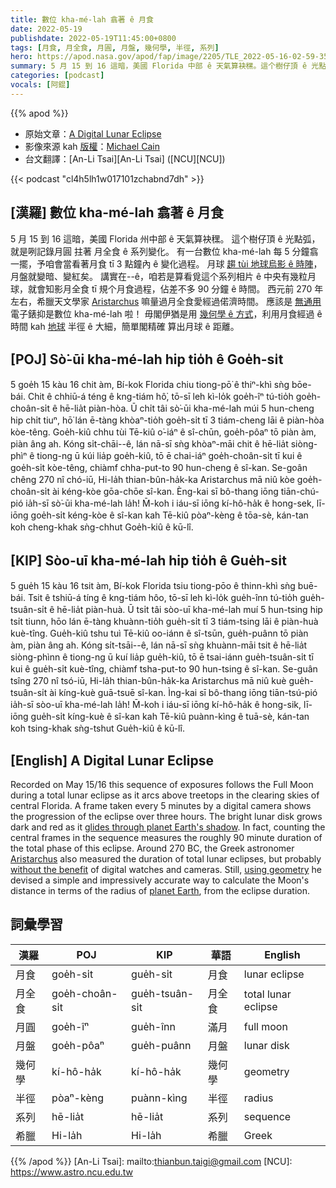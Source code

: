```yaml
---
title: 數位 kha-mé-lah 翕著 ê 月食
date: 2022-05-19
publishdate: 2022-05-19T11:45:00+0800
tags: [月食, 月全食, 月圓, 月盤, 幾何學, 半徑, 系列]
hero: https://apod.nasa.gov/apod/fap/image/2205/TLE_2022-05-16-02-59-35s1024.jpg
summary: 5 月 15 到 16 這暗，美國 Florida 中部 ê 天氣算袂䆀。這个樹仔頂 ê 光點弧，就是咧記錄月圓 拄著 月全食 ê 系列變化。
categories: [podcast]
vocals: [阿錕]
---
```


{{% apod %}}

- 原始文章：[A Digital Lunar Eclipse](https://apod.nasa.gov/apod/ap220519.html)
- 影像來源 kah [版權][copyright]：[Michael Cain](https://www.coldlifephotography.com/)
- 台文翻譯：[An-Li Tsai][An-Li Tsai] ([NCU][NCU])

{{< podcast "cl4h5lh1w017101zchabnd7dh" >}}

## [漢羅] 數位 kha-mé-lah 翕著 ê 月食
5 月 15 到 16 這暗，美國 Florida 州中部 ê 天氣算袂䆀。
這个樹仔頂 ê 光點弧，就是咧記錄月圓 拄著 月全食 ê 系列變化。
有一台數位 kha-mé-lah 每 5 分鐘翕一擺，予咱會當看著月食 tī 3 點鐘內 ê 變化過程。
月球 [趨 tùi 地球烏影 ê 時陣][glides through planet Earth's shadow]，月盤就變暗、變紅矣。
講實在--ê，咱若是算看覓這个系列相片 ê 中央有幾粒月球，就會知影月全食 tī 規个月食過程，佔差不多 90 分鐘 ê 時間。
西元前 270 年左右，希臘天文學家 [Aristarchus][Aristarchus] 嘛量過月全食愛經過偌濟時間。
應該是 [無通用][without the benefit] 電子錶抑是數位 kha-mé-lah 啦！
毋閣伊猶是用 [幾何學 ê 方式][using geometry]，利用月食經過 ê 時間 kah [地球][planet Earth] 半徑 ê 大細，簡單閣精確 算出月球 ê 距離。




## [POJ] Sò͘-ūi kha-mé-lah hip tio̍h ê Goe̍h-si̍t
5 goe̍h 15 kàu 16 chit àm, Bí-kok Florida chiu tiong-pō͘ ê thiⁿ-khì sǹg bōe-bái.
Chit ê chhiū-á téng ê kng-tiám hô͘, tō-sī leh kì-lo̍k goe̍h-îⁿ tú-tio̍h goe̍h-choân-si̍t ê hē-lia̍t piàn-hòa.
Ū chi̍t tâi sò͘-ūi kha-mé-lah múi 5 hun-cheng hip chi̍t tiuⁿ, hō͘ lán ē-tàng khòaⁿ-tio̍h goe̍h-si̍t tī 3 tiám-cheng lāi ê piàn-hòa kòe-têng.
Goe̍h-kiû chhu tùi Tē-kiû o͘-iáⁿ ê sî-chūn, goe̍h-pôaⁿ tō piàn àm, piàn âng ah.
Kóng si̍t-chāi--ê, lán nā-sī sǹg khòaⁿ-māi chit ê hē-lia̍t siòng-phìⁿ ê tiong-ng ū kúi lia̍p goe̍h-kiû, tō ē chai-iáⁿ goe̍h-choân-si̍t tī kui ê goe̍h-si̍t kòe-têng, chiàmf chha-put-to 90 hun-cheng ê sî-kan.
Se-goân chêng 270 nî chó-iū, Hi-la̍h thian-bûn-ha̍k-ka Aristarchus mā niû kòe goe̍h-choân-si̍t ài kéng-kòe gōa-chōe sî-kan.
Èng-kai sī bô-thang iōng tiān-chú-pió ia̍h-sī sò͘-ūi kha-mé-lah la̍h!
M̄-koh i iáu-sī iōng kí-hô-ha̍k ê hong-sek, lī-iōng goe̍h-si̍t kéng-kòe ê sî-kan kah Tē-kiû pòaⁿ-kèng ê tōa-sè, kán-tan koh cheng-khak sǹg-chhut Goe̍h-kiû ê kū-lî.



## [KIP] Sòo-uī kha-mé-lah hip tio̍h ê Gue̍h-si̍t
5 gue̍h 15 kàu 16 tsit àm, Bí-kok Florida tsiu tiong-pōo ê thinn-khì sǹg buē-bái.
Tsit ê tshiū-á tíng ê kng-tiám hôo, tō-sī leh kì-lo̍k gue̍h-înn tú-tio̍h gue̍h-tsuân-si̍t ê hē-lia̍t piàn-huà.
Ū tsi̍t tâi sòo-uī kha-mé-lah muí 5 hun-tsing hip tsi̍t tiunn, hōo lán ē-tàng khuànn-tio̍h gue̍h-si̍t tī 3 tiám-tsing lāi ê piàn-huà kuè-tîng.
Gue̍h-kiû tshu tuì Tē-kiû oo-iánn ê sî-tsūn, gue̍h-puânn tō piàn àm, piàn âng ah.
Kóng si̍t-tsāi--ê, lán nā-sī sǹg khuànn-māi tsit ê hē-lia̍t siòng-phìnn ê tiong-ng ū kuí lia̍p gue̍h-kiû, tō ē tsai-iánn gue̍h-tsuân-si̍t tī kui ê gue̍h-si̍t kuè-tîng, chiàmf tsha-put-to 90 hun-tsing ê sî-kan.
Se-guân tsîng 270 nî tsó-iū, Hi-la̍h thian-bûn-ha̍k-ka Aristarchus mā niû kuè gue̍h-tsuân-si̍t ài kíng-kuè guā-tsuē sî-kan.
Ìng-kai sī bô-thang iōng tiān-tsú-pió ia̍h-sī sòo-uī kha-mé-lah la̍h!
M̄-koh i iáu-sī iōng kí-hô-ha̍k ê hong-sik, lī-iōng gue̍h-si̍t kíng-kuè ê sî-kan kah Tē-kiû puànn-kìng ê tuā-sè, kán-tan koh tsing-khak sǹg-tshut Gue̍h-kiû ê kū-lî.

## [English] A Digital Lunar Eclipse
Recorded on May 15/16 this sequence of exposures follows the Full Moon during a total lunar eclipse as it arcs above treetops in the clearing skies of central Florida.
A frame taken every 5 minutes by a digital camera shows the progression of the eclipse over three hours.
The bright lunar disk grows dark and red as it [glides through planet Earth's shadow][glides through planet Earth's shadow].
In fact, counting the central frames in the sequence measures the roughly 90 minute duration of the total phase of this eclipse.
Around 270 BC, the Greek astronomer [Aristarchus][Aristarchus] also measured the duration of total lunar eclipses, but probably [without the benefit][without the benefit] of digital watches and cameras.
Still, [using geometry][using geometry] he devised a simple and impressively accurate way to calculate the Moon's distance in terms of the radius of [planet Earth][planet Earth], from the eclipse duration.

## 詞彙學習

|漢羅|POJ|KIP|華語|English|
|-|-|-|-|-|
|月食|goe̍h-si̍t|gue̍h-si̍t|月食|lunar eclipse|
|月全食|goe̍h-choân-si̍t|gue̍h-tsuân-si̍t|月全食|total lunar eclipse|
|月圓|goe̍h-îⁿ|gue̍h-înn|滿月|full moon|
|月盤|goe̍h-pôaⁿ|gue̍h-puânn|月盤|lunar disk|
|幾何學|kí-hô-ha̍k|kí-hô-ha̍k|幾何學|geometry|
|半徑|pòaⁿ-kèng|puànn-kìng|半徑|radius|
|系列|hē-lia̍t|hē-lia̍t|系列|sequence|
|希臘|Hi-la̍h|Hi-la̍h|希臘|Greek|

{{% /apod %}}
[An-Li Tsai]: mailto:thianbun.taigi@gmail.com
[NCU]: https://www.astro.ncu.edu.tw

[copyright]: https://apod.nasa.gov/apod/fap/lib/about_apod.html#srapply

[glides through planet Earth's shadow]:https://moon.nasa.gov/news/172/what-you-need-to-know-about-the-lunar-eclipse/
[Aristarchus]:http://www-groups.dcs.st-and.ac.uk/~history/Mathematicians/Aristarchus.html
[without the benefit]:https://www.goodreads.com/quotes/54481-far-out-in-the-uncharted-backwaters-of-the-unfashionable-end
[using geometry]:http://www.phy6.org/stargaze/Shipprc2.htm
[planet Earth]:http://science.nasa.gov/earth-science/
